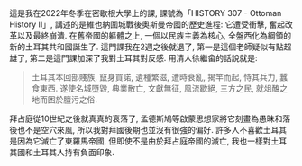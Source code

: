 這是我在2022年冬季在密歇根大學上的課, 課號為「HISTORY 307 - Ottoman History II」, 講述的是維也納圍城戰後奧斯曼帝國的歷史進程: 它遭受衝擊, 奮起改革以及最終崩潰. 在舊帝國的軀體之上, 一個以民族主義為核心, 全盤西化為綱領的新的土耳其共和國誕生了. 這門課我在2週之後就退了, 第一是這個老師疑似有點超雄了, 第二是這門課加深了我對土耳其對反感. 用清人徐繼畲的話說就是: 

> 土耳其本回部賤族, 竄身買諾, 遺種繁滋, 遭時衰亂, 揭竿而起, 恃其兵力, 蠶食東西. 遂使名城墮毀, 典業散亡, 文獻無征, 風流歇絕, 三方之民, 就俎醢之地而困於膻污之俗. 

拜占庭從10世紀之後就真真的衰落了, 孟德斯鳩等啟蒙思想家將它刻畫為愚昧和落後也不是空穴來風, 所以我對拜國後期也並沒有很強的偏好. 許多人不喜歡土耳其是因為它滅亡了東羅馬帝國, 但即使不是由於拜占庭帝國的滅亡, 我也一樣對土耳其國和土耳其人持有負面印象.
